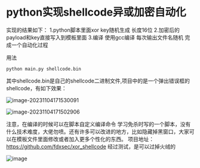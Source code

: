 # python实现shellcode异或加密自动化

实现的结果如下：
1.python脚本里面xor key随机生成 长度16位
2.加密后的payload和key直接写入到模板里面
3.编译 使用gcc编译  每次输出文件名随机 完成一个自动化过程

用法

```shell
python main.py shellcode.bin
```

其中shellcode.bin是自己的shellcode二进制文件,项目中的是一个弹出错误框的shellcode，有如下效果：

![image-20231104171530091](https://raw.githubusercontent.com/fdxsec/md_images/master/img/image-20231104171530091.png)

![image-20231104171502906](https://raw.githubusercontent.com/fdxsec/md_images/master/img/image-20231104171502906.png)


注意，在编译的时候可以在脚本自定义编译命令
学习免杀时写的一个脚本，没有什么技术难度，大佬勿喷。还有许多可以改进的地方，比如隐藏掉黑窗口，大家可以在模板文件里面修改或者加入更多个性化的东西。
项目地址：https://github.com/fdxsec/xor_shellcode
经过测试，是可以过掉火绒的

![image](https://github.com/fdxsec/xor_shellcode/assets/117912115/96666b17-5ed5-4704-af28-4657ec3df9ce)

